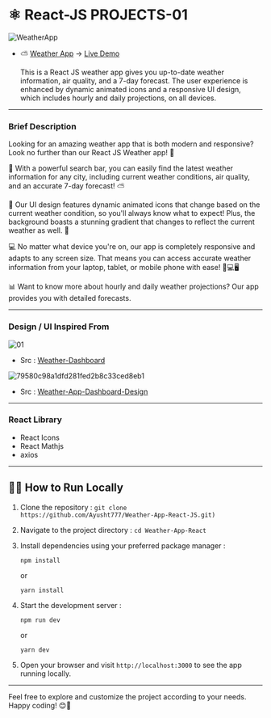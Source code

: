 # ⚛️ React-JS PROJECTS-01
![WeatherApp](https://github.com/Ayusht777/Weather-App-React-JS/assets/106388215/b4f6edde-e6f0-493c-b3a6-388c67f03fe9)

- ⛅ [Weather App](https://github.com/Ayusht777/Weather-App-React-JS) -> [Live Demo](https://ayusht777.github.io/Weather-App-React-JS/)
  
   This is a React JS weather app gives you up-to-date weather information, air quality, and a 7-day forecast. The user experience is enhanced by dynamic animated icons and a responsive UI design, which includes hourly and daily projections, on all devices.

---------
### Brief Description

Looking for an amazing weather app that is both modern and responsive? Look no further than our React JS Weather app! 🙌

🔎 With a powerful search bar, you can easily find the latest weather information for any city, including current weather conditions, air quality, and an accurate 7-day forecast! ⛅️

🌈 Our UI design features dynamic animated icons that change based on the current weather condition, so you'll always know what to expect! Plus, the background boasts a stunning gradient that changes to reflect the current weather as well. 🌄

💻 No matter what device you're on, our app is completely responsive and adapts to any screen size. That means you can access accurate weather information from your laptop, tablet, or mobile phone with ease! 📱💻🖥️

📊 Want to know more about hourly and daily weather projections? Our app provides you with detailed forecasts.

-----------
###  Design / UI Inspired From

![01](https://github.com/Ayusht777/Weather-App-React-JS/assets/106388215/fd8a84e6-48ed-4733-89f2-495c19f138ef)

- Src : [Weather-Dashboard](https://dribbble.com/shots/19113627-Weather-Dashboard)

![79580c98a1dfd281fed2b8c33ced8eb1](https://github.com/Ayusht777/Weather-App-React-JS/assets/106388215/3275cda1-0528-4b92-a335-6a8c8a6218a7)


- Src : [Weather-App-Dashboard-Design](https://dribbble.com/shots/16833006-Weather-App-Dashboard-Design)


------------
### React Library
 - React Icons
 - React Mathjs
 - axios

------------
## 🏃‍♀️ How to Run Locally

1. Clone the repository : 
      `git clone https://github.com/Ayusht777/Weather-App-React-JS.git)`
   

2. Navigate to the project directory : 
      `cd Weather-App-React`
   

3. Install dependencies using your preferred package manager :

    `npm install`
   
   or

    `yarn install`
   

4. Start the development server :

     `npm run dev`
   
   or

     `yarn dev`
   

5. Open your browser and visit `http://localhost:3000` to see the app running locally.

--------------

Feel free to explore and customize the project according to your needs. Happy coding! 😊🚀

